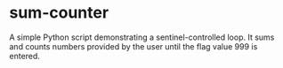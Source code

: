 # sum-counter
A simple Python script demonstrating a sentinel-controlled loop. It sums and counts numbers provided by the user until the flag value 999 is entered.
